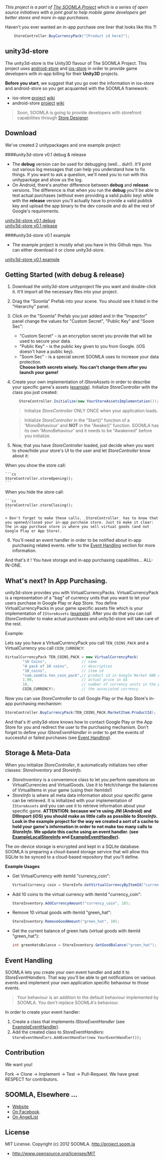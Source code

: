 *This project is a part of [The SOOMLA Project](http://project.soom.la) which is a series of open source initiatives with a joint goal to help mobile game developers get better stores and more in-app purchases.*

Haven't you ever wanted an in-app purchase one liner that looks like this ?!

```cs
    StoreController.BuyCurrencyPack("[Product id here]");
```

unity3d-store
---
The unity3d-store is the Unity3D flavour of The SOOMLA Project. This project uses [android-store](https://github.com/soomla/android-store) and [ios-store](https://github.com/soomla/ios-store) in order to provide game developers with in-app billing for their **Unity3D** projects.
    
**Before you start**, we suggest that you go over the information in ios-store and android-store so you get acquainted with the SOOMLA framework:
- ios-store [project](https://github.com/soomla/ios-store) [wiki](https://github.com/soomla/ios-store/wiki)
- android-store [project](https://github.com/soomla/android-store) [wiki](https://github.com/soomla/android-store/wiki)

>Soon, SOOMLA is going to provide developers with storefront capabilities through [Store Designer](http://designer.soom.la).

Download
---

We've created 2 unitypackages and one example project:

####unity3d-store v0.1 debug & release

- The **debug** version can be used for debugging (well... duh!). It'll print out various log messages that can help you understand how to fix things. If you want to ask a question, we'll need you to run with this unitypackage and show us the log.  
- On Android, there's another difference between **debug** and **release** versions. The difference is that when you run the **debug** you'll be able to test actual purchases (without even providing a valid public key) while with the **release** version you'll actually have to provide a valid publick key and upload the app binary to the dev console and do all the rest of Google's requirements.

[unity3d-store v0.1 debug](http://bit.ly/10Be6tF)  
[unity3d-store v0.1 release](http://bit.ly/12QW3iz)

####unity3d-store v0.1 example

- The example project is mostly what you have in this Github repo. You can either download it or clone unity3d-store.

[unity3d-store v0.1 example](http://bit.ly/TzHQl1)

Getting Started (with debug & release)
---

1. Download the unity3d-store unityproject file you want and double-click it. It'll import all the necessary files into your project.
2. Drag the "Soomla" Prefab into your scene. You should see it listed in the "Hierarchy" panel.
3. Click on the "Soomla" Prefab you just added and in the "Inspector" panel change the values for "Custom Secret", "Public Key" and "Soom Sec":
    - "Custom Secret" - is an encryption secret you provide that will be used to secure your data.
    - "Public Key" - is the public key given to you from Google. (iOS doesn't have a public key).
    - "Soom Sec" - is a special secret SOOMLA uses to increase your data protection.  
    **Choose both secrets wisely. You can't change them after you launch your game!**
4. Create your own implementation of _IStoreAssets_ in order to describe your specific game's assets ([example](https://github.com/soomla/unity3d-store/blob/master/src/Assets/Soomla/Code/MuffinRushAssets.cs)). Initialize _StoreController_ with the class you just created:

    ```cs
       StoreController.Initialize(new YourStoreAssetsImplementation());
    ```
    
    > Initialize _StoreController_ ONLY ONCE when your application loads.
    
    > Initialize _StoreController_ in the "Start()" function of a 'MonoBehaviour' and **NOT** in the "Awake()" function. SOOMLA has its own 'MonoBehaviour' and it needs to be "Awakened" before you initialize.

5. Now, that you have _StoreController_ loaded, just decide when you want to show/hide your store's UI to the user and let _StoreController_ know about it:

  When you show the store call:

    ```cs
    StoreController.storeOpening();
    ```

  When you hide the store call:

    ```cs
    StoreController.storeClosing();
    ```
    
    > Don't forget to make these calls. _StoreController_ has to know that you opened/closed your in-app purchase store. Just to make it clear: the in-app purchase store is where you sell virtual goods (and not Google Play or App Store).

6. You'll need an event handler in order to be notified about in-app purchasing related events. refer to the [Event Handling](https://github.com/soomla/unity3d-store#event-handling) section for more information.

And that's it ! You have storage and in-app purchasing capabilities... ALL-IN-ONE.

What's next? In App Purchasing.
---

unity3d-store provides you with VirtualCurrencyPacks. VirtualCurrencyPack is a representation of a "bag" of currency units that you want to let your users purchase in Google Play or App Store. You define VirtualCurrencyPacks in your game specific assets file which is your implementation of `IStoreAssets` ([example](https://github.com/soomla/unity3d-store/blob/master/src/Assets/Soomla/Code/MuffinRushAssets.cs)). After you do that you can call _StoreController_ to make actual purchases and unity3d-store will take care of the rest.

Example:

Lets say you have a VirtualCurrencyPack you call `TEN_COINS_PACK` and a VirtualCurrency you call `COIN_CURRENCY`:


```cs
VirtualCurrencyPack TEN_COINS_PACK = new VirtualCurrencyPack(
        "10 Coins",                // name
        "A pack of 10 coins",      // description
        "10_coins",                // item id
        "com.soomla.ten_coin_pack",// product id in Google Market AND App Store !
        1.99,                      // actual price in $$
        10,                        // number of currency units in the pack
        COIN_CURRENCY);            // the associated currency
```
     
Now you can use _StoreController_ to call Google Play or the App Store's in-app purchasing mechanism:

```cs
StoreController.BuyCurrencyPack(TEN_COINS_PACK.MarketItem.ProductId);
```
    
And that's it! unity3d-store knows how to contact Google Play or the App Store for you and redirect the user to the purchasing mechanism.
Don't forget to define your _IStoreEventHandler_ in order to get the events of successful or failed purchases (see [Event Handling](https://github.com/soomla/unity3d-store#event-handling)).

Storage & Meta-Data
---

When you initialize _StoreController_, it automatically initializes two other classes: _StoreInventory_ and _StoreInfo_.
- _StoreInventory_ is a convenience class to let you perform operations on VirtualCurrencies and VirtualGoods. Use it to fetch/change the balances of VirtualItems in your game (using their ItemIds!)
- _StoreInfo_ is where all meta data information about your specific game can be retrieved. It is initialized with your implementation of `IStoreAssets` and you can use it to retrieve information about your specific game.
**ATTENTION: because we're using JNI (Android) and DllImport (iOS) you should make as little calls as possible to _StoreInfo_. Look in the example project for the way we created a sort of a cache to hold your game's information in order to not make too many calls to _StoreInfo_. We update this cache using an event handler. (see [ExampleLocalStoreInfo](https://github.com/soomla/unity3d-store/blob/master/src/Assets/Soomla/Code/ExampleLocalStoreInfo.cs) and [ExampleEventHandler](https://github.com/soomla/unity3d-store/blob/master/src/Assets/Soomla/Code/ExampleEventHandler.cs)).**

The on-device storage is encrypted and kept in a SQLite database. SOOMLA is preparing a cloud-based storage service that will allow this SQLite to be synced to a cloud-based repository that you'll define.

**Example Usages**

* Get VirtualCurrency with itemId "currency_coin":

    ```cs
    VirtualCurrency coin = StoreInfo.GetVirtualCurrencyByItemId("currency_coin");
    ``` 

* Add 10 coins to the virtual currency with itemId "currency_coin":

    ```cs
    StoreInventory.AddCurrencyAmount("currency_coin", 10);
    ```
    
* Remove 10 virtual goods with itemId "green_hat":

    ```cs
    StoreInventory.RemoveGoodAmount("green_hat", 10);
    ```
    
* Get the current balance of green hats (virtual goods with itemId "green_hat"):

    ```cs
    int greenHatsBalance = StoreInventory.GetGoodBalance("green_hat");
    ```

Event Handling
---

SOOMLA lets you create your own event handler and add it to _StoreEventHandlers_. That way you'll be able to get notifications on various events and implement your own application specific behaviour to those events.

> Your behaviour is an addition to the default behaviour implemented by SOOMLA. You don't replace SOOMLA's behaviour.

In order to create your event handler:

1. Create a class that implements _IStoreEventHandler_ (see [ExampleEventHandler](https://github.com/soomla/unity3d-store/blob/master/src/Assets/Soomla/Code/ExampleEventHandler.cs)).
2. Add the created class to _StoreEventHandlers_:
 `StoreEventHandlers.AddEventHandler(new YourEventHandler());`

Contribution
---

We want you!

Fork -> Clone -> Implement -> Test -> Pull-Request. We have great RESPECT for contributors.

SOOMLA, Elsewhere ...
---

+ [Website](http://project.soom.la/)
+ [On Facebook](https://www.facebook.com/pages/The-SOOMLA-Project/389643294427376).
+ [On AngelList](https://angel.co/the-soomla-project)

License
---
MIT License. Copyright (c) 2012 SOOMLA. http://project.soom.la
+ http://www.opensource.org/licenses/MIT


